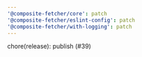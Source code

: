 ```yaml
---
'@composite-fetcher/core': patch
'@composite-fetcher/eslint-config': patch
'@composite-fetcher/with-logging': patch
---
```


chore(release): publish (#39)
